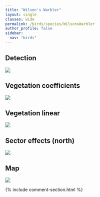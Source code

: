 ```yaml
---
title: "Wilson's Warbler"
layout: single
classes: wide
permalink: /birds/species/WilsonsWarbler
author_profile: false
sidebar:
  nav: "birds"
---
```



<h2>Detection</h2>

<a href="https://beallen.github.io/DevelopmentWebsite/assets/images/birds/WilsonsWarbler/det.jpg">
<img src="https://beallen.github.io/DevelopmentWebsite/assets/images/birds/WilsonsWarbler/det.jpg">
</a>

<h2>Vegetation coefficients</h2>

<a href="https://beallen.github.io/DevelopmentWebsite/assets/images/birds/WilsonsWarbler/veghf.jpg">
<img src="https://beallen.github.io/DevelopmentWebsite/assets/images/birds/WilsonsWarbler/veghf.jpg">
</a>

<h2>Vegetation linear</h2>

<a href="https://beallen.github.io/DevelopmentWebsite/assets/images/birds/WilsonsWarbler/lin-north.jpg">
<img src="https://beallen.github.io/DevelopmentWebsite/assets/images/birds/WilsonsWarbler/lin-north.jpg">
</a>

<h2>Sector effects (north)</h2>

<a href="https://beallen.github.io/DevelopmentWebsite/assets/images/birds/WilsonsWarbler/sector-north.jpg">
<img src="https://beallen.github.io/DevelopmentWebsite/assets/images/birds/WilsonsWarbler/sector-north.jpg">
</a>

<h2>Map</h2>

<a href="https://beallen.github.io/DevelopmentWebsite/assets/images/birds/WilsonsWarbler/map.jpg">
<img src="https://beallen.github.io/DevelopmentWebsite/assets/images/birds/WilsonsWarbler/map.jpg">
</a>

{% include comment-section.html %}
